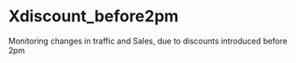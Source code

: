 # Xdiscount_before2pm
Monitoring changes in traffic and Sales, due to discounts introduced before 2pm
